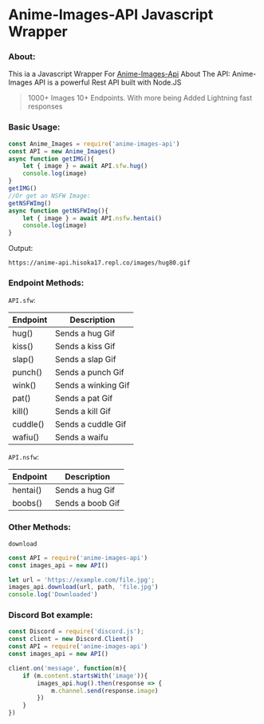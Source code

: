 # Anime-Images-API Javascript Wrapper

### About:
This ia a Javascript Wrapper For [Anime-Images-Api](https://anime-api.hisoka17.repl.co/)
About The API:
Anime-Images API is a powerful Rest API built with Node.JS
> 1000+ Images
> 10+ Endpoints. With more being Added
> Lightning fast responses


### Basic Usage:
```js
const Anime_Images = require('anime-images-api')
const API = new Anime_Images()
async function getIMG(){
    let { image } = await API.sfw.hug()
    console.log(image)
}
getIMG()
//Or get an NSFW Image:
getNSFWImg()
async function getNSFWImg(){
    let { image } = await API.nsfw.hentai()
    console.log(image)
}
```
Output:
```
https://anime-api.hisoka17.repl.co/images/hug80.gif
```
### Endpoint Methods:
`API.sfw`:

| Endpoint | Description         |
|----------|---------------------|
| hug()    | Sends a hug Gif     |
| kiss()   | Sends a kiss Gif    |
| slap()   | Sends a slap Gif    |
| punch()  | Sends a punch Gif   |
| wink()   | Sends a winking Gif |
| pat()    | Sends a pat Gif     |
| kill()   | Sends a kill Gif    |
| cuddle() | Sends a cuddle Gif  |
| wafiu()  | Sends a waifu       |

`API.nsfw`:

| Endpoint | Description         |
|----------|---------------------|
| hentai() | Sends a hug Gif     |
| boobs()  | Sends a boob Gif    |



### Other Methods:
`download`

```js
const API = require('anime-images-api')
const images_api = new API() 

let url = 'https://example.com/file.jpg';
images_api.download(url, path, 'file.jpg')
console.log('Downloaded')

```

### Discord Bot example:
```js
const Discord = require('discord.js');
const client = new Discord.Client()
const API = require('anime-images-api')
const images_api = new API() 

client.on('message', function(m){
    if (m.content.startsWith('image')){
        images_api.hug().then(response => {
            m.channel.send(response.image)
        }) 
    }
})
```





